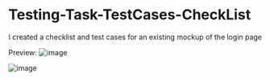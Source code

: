 # Testing-Task-TestCases-CheckList

I created a checklist and test cases for an existing mockup of the login page

Preview:
![image](https://user-images.githubusercontent.com/116346013/215815147-ee7d542f-44b9-4152-8f49-35b0906a4643.png)

![image](https://user-images.githubusercontent.com/116346013/215815322-cfa59604-b841-4b44-a3c2-5dfc4cae350a.png)
